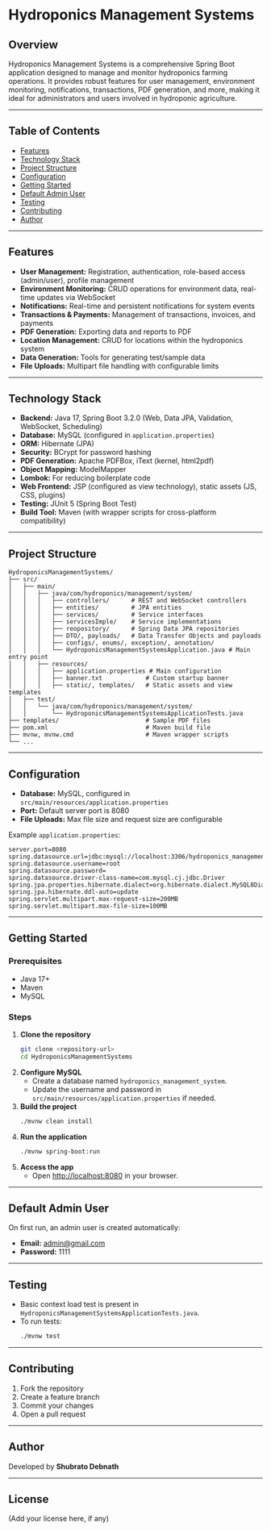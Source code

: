 # Hydroponics Management Systems

## Overview
Hydroponics Management Systems is a comprehensive Spring Boot application designed to manage and monitor hydroponics farming operations. It provides robust features for user management, environment monitoring, notifications, transactions, PDF generation, and more, making it ideal for administrators and users involved in hydroponic agriculture.

---

## Table of Contents
- [Features](#features)
- [Technology Stack](#technology-stack)
- [Project Structure](#project-structure)
- [Configuration](#configuration)
- [Getting Started](#getting-started)
- [Default Admin User](#default-admin-user)
- [Testing](#testing)
- [Contributing](#contributing)
- [Author](#author)

---

## Features
- **User Management:** Registration, authentication, role-based access (admin/user), profile management
- **Environment Monitoring:** CRUD operations for environment data, real-time updates via WebSocket
- **Notifications:** Real-time and persistent notifications for system events
- **Transactions & Payments:** Management of transactions, invoices, and payments
- **PDF Generation:** Exporting data and reports to PDF
- **Location Management:** CRUD for locations within the hydroponics system
- **Data Generation:** Tools for generating test/sample data
- **File Uploads:** Multipart file handling with configurable limits

---

## Technology Stack
- **Backend:** Java 17, Spring Boot 3.2.0 (Web, Data JPA, Validation, WebSocket, Scheduling)
- **Database:** MySQL (configured in `application.properties`)
- **ORM:** Hibernate (JPA)
- **Security:** BCrypt for password hashing
- **PDF Generation:** Apache PDFBox, iText (kernel, html2pdf)
- **Object Mapping:** ModelMapper
- **Lombok:** For reducing boilerplate code
- **Web Frontend:** JSP (configured as view technology), static assets (JS, CSS, plugins)
- **Testing:** JUnit 5 (Spring Boot Test)
- **Build Tool:** Maven (with wrapper scripts for cross-platform compatibility)

---

## Project Structure
```
HydroponicsManagementSystems/
├── src/
│   ├── main/
│   │   ├── java/com/hydroponics/management/system/
│   │   │   ├── controllers/      # REST and WebSocket controllers
│   │   │   ├── entities/         # JPA entities
│   │   │   ├── services/         # Service interfaces
│   │   │   ├── servicesImple/    # Service implementations
│   │   │   ├── reopository/      # Spring Data JPA repositories
│   │   │   ├── DTO/, payloads/   # Data Transfer Objects and payloads
│   │   │   ├── configs/, enums/, exception/, annotation/
│   │   │   └── HydroponicsManagementSystemsApplication.java # Main entry point
│   │   ├── resources/
│   │   │   ├── application.properties # Main configuration
│   │   │   ├── banner.txt            # Custom startup banner
│   │   │   ├── static/, templates/   # Static assets and view templates
│   ├── test/
│   │   └── java/com/hydroponics/management/system/
│   │       └── HydroponicsManagementSystemsApplicationTests.java
├── templates/                        # Sample PDF files
├── pom.xml                           # Maven build file
├── mvnw, mvnw.cmd                    # Maven wrapper scripts
└── ...
```

---

## Configuration
- **Database:** MySQL, configured in `src/main/resources/application.properties`
- **Port:** Default server port is 8080
- **File Uploads:** Max file size and request size are configurable

Example `application.properties`:
```properties
server.port=8080
spring.datasource.url=jdbc:mysql://localhost:3306/hydroponics_management_system
spring.datasource.username=root
spring.datasource.password=
spring.datasource.driver-class-name=com.mysql.cj.jdbc.Driver
spring.jpa.properties.hibernate.dialect=org.hibernate.dialect.MySQL8Dialect
spring.jpa.hibernate.ddl-auto=update
spring.servlet.multipart.max-request-size=200MB
spring.servlet.multipart.max-file-size=100MB
```

---

## Getting Started

### Prerequisites
- Java 17+
- Maven
- MySQL

### Steps
1. **Clone the repository**
   ```sh
   git clone <repository-url>
   cd HydroponicsManagementSystems
   ```
2. **Configure MySQL**
   - Create a database named `hydroponics_management_system`.
   - Update the username and password in `src/main/resources/application.properties` if needed.
3. **Build the project**
   ```sh
   ./mvnw clean install
   ```
4. **Run the application**
   ```sh
   ./mvnw spring-boot:run
   ```
5. **Access the app**
   - Open [http://localhost:8080](http://localhost:8080) in your browser.

---

## Default Admin User
On first run, an admin user is created automatically:
- **Email:** admin@gmail.com
- **Password:** 1111

---

## Testing
- Basic context load test is present in `HydroponicsManagementSystemsApplicationTests.java`.
- To run tests:
  ```sh
  ./mvnw test
  ```

---

## Contributing
1. Fork the repository
2. Create a feature branch
3. Commit your changes
4. Open a pull request

---

## Author
Developed by **Shubrato Debnath**

---

## License
(Add your license here, if any) 